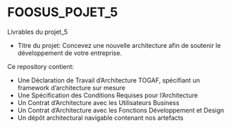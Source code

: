# FOOSUS_POJET_5
Livrables du projet_5 

- Titre du projet: Concevez une nouvelle architecture afin de soutenir le développement de votre entreprise.  

Ce repository contient:  
- Une Déclaration de Travail d’Architecture TOGAF, spécifiant un framework d’architecture sur mesure 
- Une Spécification des Conditions Requises pour l’Architecture 
- Un Contrat d’Architecture avec les Utilisateurs Business 
- Un Contrat d’Architecture avec les Fonctions Développement et Design 
- Un dépôt architectural navigable contenant nos artefacts
